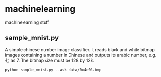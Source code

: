 # machinelearning
machinelearning stuff

## sample_mnist.py
A simple chinese number image classifier. It reads black and white bitmap images containing a number in Chinese and outputs its arabic number, e.g. 七 as 7. The bitmap size must be 128 by 128.

```
python sample_mnist.py --ask data/0x4e03.bmp
```
